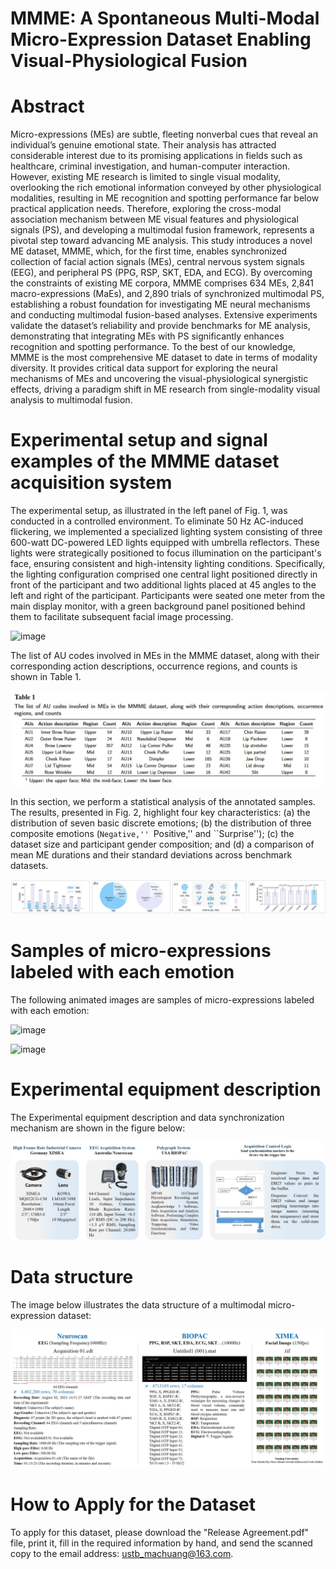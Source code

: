 # MMME: A Spontaneous Multi-Modal Micro-Expression Dataset Enabling Visual-Physiological Fusion

# Abstract

Micro-expressions (MEs) are subtle, fleeting nonverbal cues that reveal an individual’s genuine emotional state. Their analysis has attracted considerable interest due to its promising applications in fields such as healthcare, criminal investigation, and human-computer interaction. However, existing ME research is limited to single visual modality, overlooking the rich emotional information conveyed by other physiological modalities, resulting in ME recognition and spotting performance far below practical application needs. Therefore, exploring the cross-modal association mechanism between ME visual features and physiological signals (PS), and developing a multimodal fusion framework, represents a pivotal step toward advancing ME analysis. This study introduces a novel ME dataset, MMME, which, for the first time, enables synchronized collection of facial action signals (MEs), central nervous system signals (EEG), and peripheral PS (PPG, RSP, SKT, EDA, and ECG). By overcoming the constraints of existing ME corpora, MMME comprises 634 MEs, 2,841 macro-expressions (MaEs), and 2,890 trials of synchronized multimodal PS, establishing a robust foundation for investigating ME neural mechanisms and conducting multimodal fusion-based analyses. Extensive experiments validate the dataset’s reliability and provide benchmarks for ME analysis, demonstrating that integrating MEs with PS significantly enhances recognition and spotting performance. To the best of our knowledge, MMME is the most comprehensive ME dataset to date in terms of modality diversity. It provides critical data support for exploring the neural mechanisms of MEs and uncovering the visual-physiological synergistic effects, driving a paradigm shift in ME research from single-modality visual analysis to multimodal fusion.

# Experimental setup and signal examples of the MMME dataset acquisition system

The experimental setup, as illustrated in the left panel of Fig. 1, was conducted in a controlled environment. To eliminate 50 Hz AC-induced flickering, we implemented a specialized lighting system consisting of three 600-watt DC-powered LED lights equipped with umbrella reflectors. These lights were strategically positioned to focus illumination on the participant's face, ensuring consistent and high-intensity lighting conditions. Specifically, the lighting configuration comprised one central light positioned directly in front of the participant and two additional lights placed at 45 angles to the left and right of the participant. Participants were seated one meter from the main display monitor, with a green background panel positioned behind them to facilitate subsequent facial image processing.

![image](pictures/Experiment.jpg)

The list of AU codes involved in MEs in the MMME dataset, along with their corresponding action descriptions, occurrence regions, and counts is shown in Table 1.

![image](pictures/Table1.jpg)

In this section, we perform a statistical analysis of the annotated samples. The results, presented in Fig. 2, highlight four key characteristics: (a) the distribution of seven basic discrete emotions; (b) the distribution of three composite emotions (``Negative,'' ``Positive,'' and ``Surprise''); (c) the dataset size and participant gender composition; and (d) a comparison of mean ME durations and their standard deviations across benchmark datasets. 

![image](pictures/Data_distribution.jpg)

# Samples of micro-expressions labeled with each emotion

The following animated images are samples of micro-expressions labeled with each emotion:


![image](pictures/samples-1.gif)

![image](pictures/samples-2.gif)

# Experimental equipment description

The Experimental equipment description and data synchronization mechanism are shown in the figure below:

![image](pictures/Experimental_equipment_description.jpg)

# Data structure

The image below illustrates the data structure of a multimodal micro-expression dataset:

![image](pictures/Data_Structure.jpg)

# How to Apply for the Dataset

To apply for this dataset, please download the "Release Agreement.pdf" file, print it, fill in the required information by hand, and send the scanned copy to the email address: ustb_machuang@163.com.
